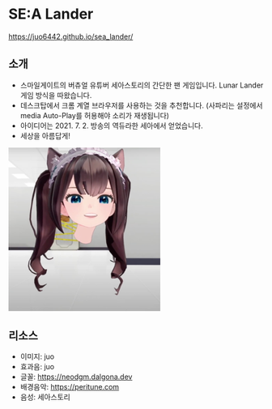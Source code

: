 # SE:A Lander

https://juo6442.github.io/sea_lander/

## 소개

- 스마일게이트의 버츄얼 유튜버 세아스토리의 간단한 팬 게임입니다. Lunar Lander 게임 방식을 따왔습니다.
- 데스크탑에서 크롬 계열 브라우저를 사용하는 것을 추천합니다. (사파리는 설정에서 media Auto-Play를 허용해야 소리가 재생됩니다)
- 아이디어는 2021. 7. 2. 방송의 역듀라한 세아에서 얻었습니다.
- 세상을 아름답게!

<img src="docs/beheaded_sea.png" width="300px" alt="Beheaded SE:A" />

## 리소스

- 이미지: juo
- 효과음: juo
- 글꼴: https://neodgm.dalgona.dev
- 배경음악: https://peritune.com
- 음성: 세아스토리
